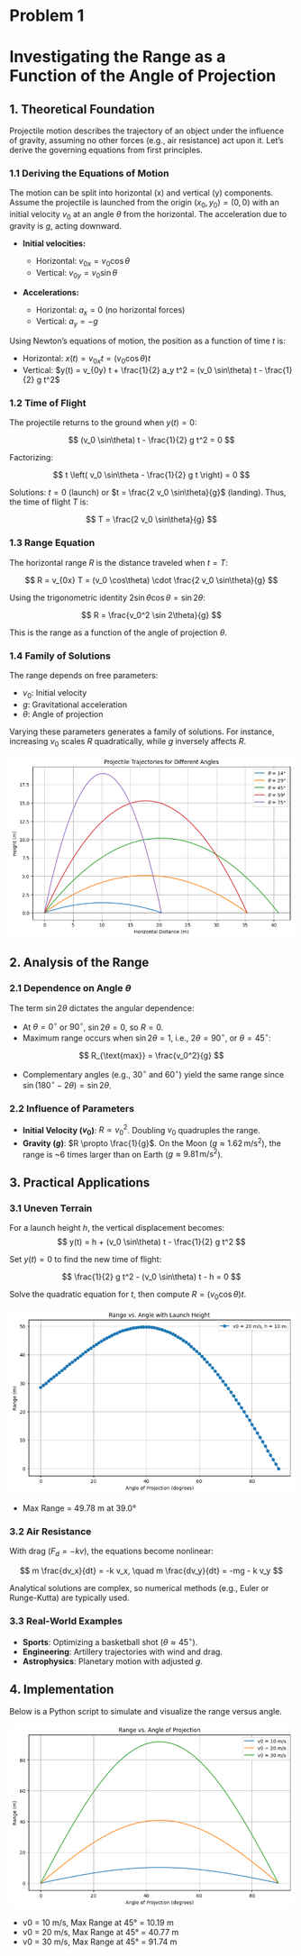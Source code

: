 # Problem 1

# Investigating the Range as a Function of the Angle of Projection

## 1. Theoretical Foundation

Projectile motion describes the trajectory of an object under the influence of gravity, assuming no other forces (e.g., air resistance) act upon it. Let’s derive the governing equations from first principles.

### 1.1 Deriving the Equations of Motion

The motion can be split into horizontal (x) and vertical (y) components. Assume the projectile is launched from the origin $(x_0, y_0) = (0, 0)$ with an initial velocity $v_0$ at an angle $\theta$ from the horizontal. The acceleration due to gravity is $g$, acting downward.

- **Initial velocities:**

  - Horizontal: $v_{0x} = v_0 \cos\theta$
  - Vertical: $v_{0y} = v_0 \sin\theta$

- **Accelerations:**

  - Horizontal: $a_x = 0$ (no horizontal forces)
  - Vertical: $a_y = -g$

Using Newton’s equations of motion, the position as a function of time $t$ is:

- Horizontal: $x(t) = v_{0x} t = (v_0 \cos\theta) t$
- Vertical: $y(t) = v_{0y} t + \frac{1}{2} a_y t^2 = (v_0 \sin\theta) t - \frac{1}{2} g t^2$

### 1.2 Time of Flight

The projectile returns to the ground when $y(t) = 0$:

$$
(v_0 \sin\theta) t - \frac{1}{2} g t^2 = 0
$$

Factorizing:

$$
t \left( v_0 \sin\theta - \frac{1}{2} g t \right) = 0
$$

Solutions: $t = 0$ (launch) or $t = \frac{2 v_0 \sin\theta}{g}$ (landing). Thus, the time of flight $T$ is:

$$
T = \frac{2 v_0 \sin\theta}{g}
$$

### 1.3 Range Equation

The horizontal range $R$ is the distance traveled when $t = T$:

$$
R = v_{0x} T = (v_0 \cos\theta) \cdot \frac{2 v_0 \sin\theta}{g}
$$

Using the trigonometric identity $2 \sin\theta \cos\theta = \sin 2\theta$:

$$
R = \frac{v_0^2 \sin 2\theta}{g}
$$

This is the range as a function of the angle of projection $\theta$.

### 1.4 Family of Solutions

The range depends on free parameters:

- $v_0$: Initial velocity
- $g$: Gravitational acceleration
- $\theta$: Angle of projection

Varying these parameters generates a family of solutions. For instance, increasing $v_0$ scales $R$ quadratically, while $g$ inversely affects $R$.

![alt text](image-1.png)

## 2. Analysis of the Range

### 2.1 Dependence on Angle $\theta$

The term $\sin 2\theta$ dictates the angular dependence:

- At $\theta = 0^\circ$ or $90^\circ$, $\sin 2\theta = 0$, so $R = 0$.
- Maximum range occurs when $\sin 2\theta = 1$, i.e., $2\theta = 90^\circ$, or $\theta = 45^\circ$:

$$
R_{\text{max}} = \frac{v_0^2}{g}
$$

- Complementary angles (e.g., $30^\circ$ and $60^\circ$) yield the same range since $\sin(180^\circ - 2\theta) = \sin 2\theta$.

### 2.2 Influence of Parameters

- **Initial Velocity ($v_0$)**: $R \propto v_0^2$. Doubling $v_0$ quadruples the range.
- **Gravity ($g$)**: $R \propto \frac{1}{g}$. On the Moon ($g \approx 1.62 \, \text{m/s}^2$), the range is ~6 times larger than on Earth ($g \approx 9.81 \, \text{m/s}^2$).

## 3. Practical Applications

### 3.1 Uneven Terrain

For a launch height $h$, the vertical displacement becomes:
$$
y(t) = h + (v_0 \sin\theta) t - \frac{1}{2} g t^2
$$

Set $y(t) = 0$ to find the new time of flight:

$$
\frac{1}{2} g t^2 - (v_0 \sin\theta) t - h = 0
$$

Solve the quadratic equation for $t$, then compute $R = (v_0 \cos\theta) t$.

![alt text](image-3.png)

- Max Range = 49.78 m at 39.0°

### 3.2 Air Resistance

With drag ($F_d = -k v$), the equations become nonlinear:

$$
m \frac{dv_x}{dt} = -k v_x, \quad m \frac{dv_y}{dt} = -mg - k v_y
$$

Analytical solutions are complex, so numerical methods (e.g., Euler or Runge-Kutta) are typically used.

### 3.3 Real-World Examples

- **Sports**: Optimizing a basketball shot ($\theta \approx 45^\circ$).
- **Engineering**: Artillery trajectories with wind and drag.
- **Astrophysics**: Planetary motion with adjusted $g$.

## 4. Implementation

Below is a Python script to simulate and visualize the range versus angle.


![alt text](image.png)


- v0 = 10 m/s, Max Range at 45° = 10.19 m
- v0 = 20 m/s, Max Range at 45° = 40.77 m
- v0 = 30 m/s, Max Range at 45° = 91.74 m